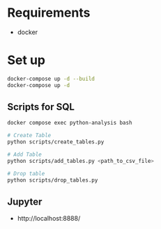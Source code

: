 # Requirements

- docker

# Set up

```bash
docker-compose up -d --build
docker-compose up -d
```

## Scripts for SQL

```bash
docker compose exec python-analysis bash

# Create Table
python scripts/create_tables.py

# Add Table
python scripts/add_tables.py <path_to_csv_file>

# Drop table
python scripts/drop_tables.py

```

## Jupyter

- http://localhost:8888/